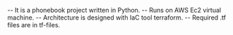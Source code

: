 -- It is a phonebook project written in Python.
-- Runs on AWS Ec2 virtual machine.
-- Architecture is designed with IaC tool terraform.
-- Required .tf files are in tf-files.
